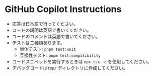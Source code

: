 # GitHub Copilot Instructions

- 応答は日本語で行ってください。
- コードの説明は英語で書いてください。
- コードのコメントは英語で書いてください。
- テストは二種類あります。
  - 単体テスト: `pnpm test:unit`
  - 互換性テスト: `pnpm test:compatibility`
- コードスニペットを実行するときは `npx tsx -e` を使用してください。
- デバッグコードは`tmp/` ディレクトリに作成してください。
